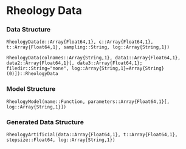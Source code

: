 # Rheology Data

### Data Structure
```@docs
RheologyData(σ::Array{Float64,1}, ϵ::Array{Float64,1}, t::Array{Float64,1}, sampling::String, log::Array{String,1})
```

```@docs
RheologyData(colnames::Array{String,1}, data1::Array{Float64,1}, data2::Array{Float64,1}[, data3::Array{Float64,1}; filedir::String="none", log::Array{String,1}=Array{String}(0)])::RheologyData
```

### Model Structure
```@docs
RheologyModel(name::Function, parameters::Array{Float64,1}[, log::Array{String,1}])
```

### Generated Data Structure
```@docs
RheologyArtificial(data::Array{Float64,1}, t::Array{Float64,1}, stepsize::Float64, log::Array{String,1})
```
